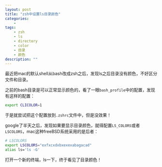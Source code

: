 ```yaml
---
layout: post
title: "zsh中设置ls目录颜色"
categories:
    -
tags:
    - zsh
    - ls
    - directory
    - color
    - 目录
    - 颜色
description: ""
---
```


最近把mac的默认shell从bash改成zsh之后，发现ls之后目录没有颜色，不好区分文件和目录。

之前的bash目录是可以正常显示颜色的，看了一眼`bash_profile`中的配置，发现有这样的配置：

```bash
export CLICOLOR=1
```

于是就尝试把这个配置放到`.zshrc`文件中，但是没效果！

google了半天之后，发现如果要显示目录颜色，就得配置`LS_COLORS`或者`LSCOLORS`，mac这种freeBSD系统采用的是后者：

```bash
# LSCOLORS
export LSCOLORS="exfxcxdxbxexexabagacad"
alias ls='ls -G'
```

打开一个新的终端，ls一下，终于看见了目录颜色！
